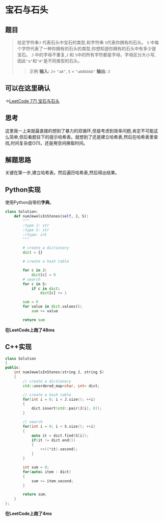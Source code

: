 # 宝石与石头
## 题目
> 给定字符串`J` 代表石头中宝石的类型,和字符串 `S`代表你拥有的石头。 `S` 中每个字符代表了一种你拥有的石头的类型,你想知道你拥有的石头中有多少是宝石。
> `J` 中的字母不重复,`J` 和 `S`中的所有字符都是字母。字母区分大小写,因此`"a"`和`"A"`是不同类型的石头。
> 
>> 示例
>> **输入:**  `J`= `"aA"`, `S` = `"aAAbbbb"`
>> **输出:** `3`

## 可以在这里确认
->[LeetCode 771 宝石与石头](https://leetcode-cn.com/problems/jewels-and-stones/)

## 思考
这里我一上来就最直接的想到了暴力的双循环,但是考虑到效率问题,肯定不可能这么简单,但后看题目下的提示哈希表。就想到了还是建立哈希表,然后在哈希表里查找,时间复杂度O(1)。还是用空间换取时间。

## 解题思路
关键在第一步,建立哈希表。然后遍历哈希表,然后得出结果。

## Python实现
使用Python自带的**字典**。
```python
class Solution:
    def numJewelsInStones(self, J, S):
        """
        :type J: str
        :type S: str
        :rtype: int
        """

        # create a dictionary
        dict = {}

        # create a hash table

        for c in J:
            dict[c] = 0
        # search
        for c in S:
            if c in dict:
                dict[c] += 1

        sum = 0
        for value in dict.values():
            sum += value

        return sum
```
**在LeetCode上跑了48ms**

## C++实现
```cpp
class Solution 
{
public:
    int numJewelsInStones(string J, string S) 
    {
        // create a dictionary
        std::unordered_map<char, int> dict;

        // create a hash table
        for(int i = 0; i < J.size(); ++i)
        {
            dict.insert(std::pair(J[i], 0));
        }

        // search
        for(int i = 0; i < S.size(); ++i)
        {
            auto it = dict.find(S[i]);
            if(it != dict.end())
            {
                ++((*it).second);
            }
        }

        int sum = 0;
        for(auto& item : dict)
        {
            sum += item.second;
        }

        return sum;
    }
};
```
**在LeetCode上跑了4ms**